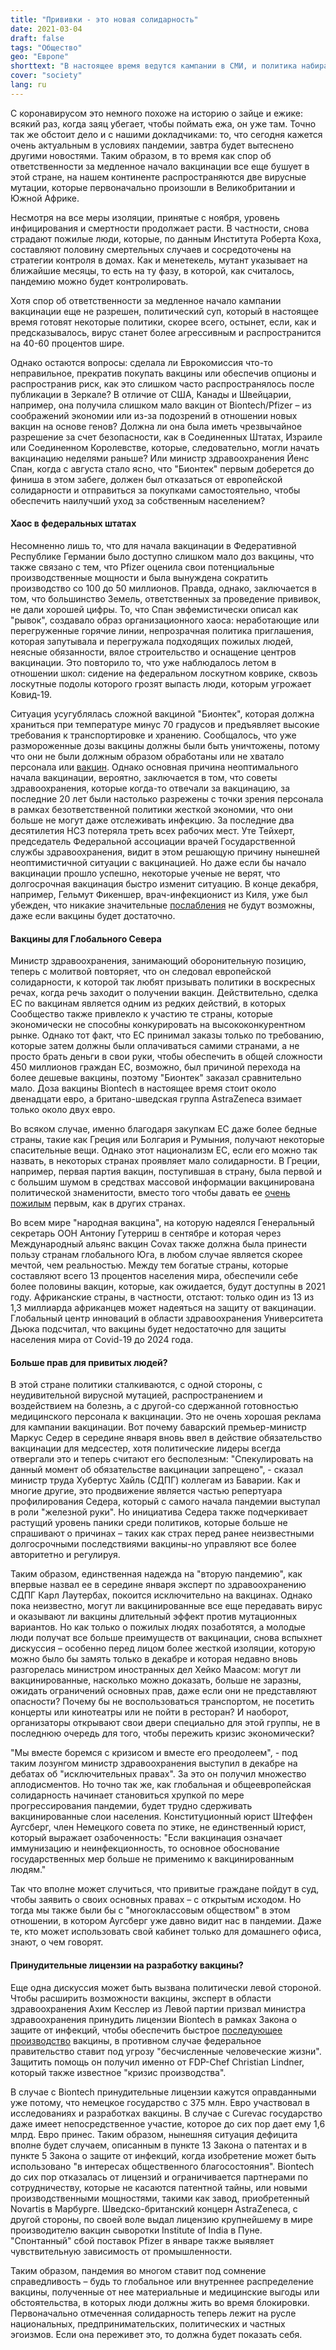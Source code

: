 ```yaml
---
title: "Прививки - это новая солидарность"
date: 2021-03-04
draft: false
tags: "Общество"
geo: "Европе"
shorttext: "В настоящее время ведутся кампании в СМИ, и политика набирает обороты. Те, кто вакцинирован, могут снова стать людьми, другие - новыми монстрами."
cover: "society"
lang: ru
---
```


С коронавирусом это немного похоже на историю о зайце и ежике: всякий раз, когда заяц убегает, чтобы поймать ежа, он уже там. Точно так же обстоит дело и с нашими докладчиками: то, что сегодня кажется очень актуальным в условиях пандемии, завтра будет вытеснено другими новостями. Таким образом, в то время как спор об ответственности за медленное начало вакцинации все еще бушует в этой стране, на нашем континенте распространяются две вирусные мутации, которые первоначально произошли в Великобритании и Южной Африке.

Несмотря на все меры изоляции, принятые с ноября, уровень инфицирования и смертности продолжает расти. В частности, снова страдают пожилые люди, которые, по данным Института Роберта Коха, составляют половину смертельных случаев и сосредоточены на стратегии контроля в домах. Как и менетекель, мутант указывает на ближайшие месяцы, то есть на ту фазу, в которой, как считалось, пандемию можно будет контролировать.

Хотя спор об ответственности за медленное начало кампании вакцинации еще не разрешен, политический суп, который в настоящее время готовят некоторые политики, скорее всего, остынет, если, как и предсказывалось, вирус станет более агрессивным и распространится на 40-60 процентов шире.

Однако остаются вопросы: сделала ли Еврокомиссия что-то неправильное, прекратив покупать вакцины или обеспечив опционы и распространив риск, как это слишком часто распространялось после публикации в Зеркале? В отличие от США, Канады и Швейцарии, например, она получила слишком мало вакцин от Biontech/Pfizer – из соображений экономии или из-за подозрений в отношении новых вакцин на основе генов? Должна ли она была иметь чрезвычайное разрешение за счет безопасности, как в Соединенных Штатах, Израиле или Соединенном Королевстве, которые, следовательно, могли начать вакцинацию неделями раньше? Или министр здравоохранения Йенс Спан, когда с августа стало ясно, что "Бионтек" первым доберется до финиша в этом забеге, должен был отказаться от европейской солидарности и отправиться за покупками самостоятельно, чтобы обеспечить наилучший уход за собственным населением?

#### Хаос в федеральных штатах

Несомненно лишь то, что для начала вакцинации в Федеративной Республике Германии было доступно слишком мало доз вакцины, что также связано с тем, что Pfizer оценила свои потенциальные производственные мощности и была вынуждена сократить производство со 100 до 50 миллионов. Правда, однако, заключается в том, что большинство Земель, ответственных за проведение прививок, не дали хорошей цифры. То, что Спан эвфемистически описал как "рывок", создавало образ организационного хаоса: неработающие или перегруженные горячие линии, непрозрачная политика приглашения, которая запутывала и перегружала подходящих пожилых людей, неясные обязанности, вялое строительство и оснащение центров вакцинации. Это повторило то, что уже наблюдалось летом в отношении школ: сидение на федеральном лоскутном коврике, сквозь лоскутные подолы которого грозят выпасть люди, которым угрожает Ковид-19.

Ситуация усугублялась сложной вакциной "Бионтек", которая должна храниться при температуре минус 70 градусов и предъявляет высокие требования к транспортировке и хранению. Сообщалось, что уже размороженные дозы вакцины должны были быть уничтожены, потому что они не были должным образом обработаны или не хватало персонала или [вакцин](https://www.tagesspiegel.de/berlin/kritik-an-berliner-impfzentrum-es-fehlt-nicht-der-impfstoff-es-fehlt-an-menschen-die-sich-impfen-lassen/26788312.html "Es fehlt nicht der Impfstoff, es fehlt an Menschen, die sich impfen lassen"). Однако основная причина неоптимального начала вакцинации, вероятно, заключается в том, что советы здравоохранения, которые когда-то отвечали за вакцинацию, за последние 20 лет были настолько разрежены с точки зрения персонала в рамках безответственной политики жесткой экономии, что они больше не могут даже отслеживать инфекцию. За последние два десятилетия НСЗ потеряла треть всех рабочих мест. Уте Тейхерт, председатель Федеральной ассоциации врачей Государственной службы здравоохранения, видит в этом решающую причину нынешней неоптимистичной ситуации с вакцинацией. Но даже если бы начало вакцинации прошло успешно, некоторые ученые не верят, что долгосрочная вакцинация быстро изменит ситуацию. В конце декабря, например, Гельмут Фикеншер, врач-инфекционист из Киля, уже был убежден, что никакие значительные [послабления](https://www.rnd.de/gesundheit/experte-zu-corona-impfung-das-impfen-wird-die-epidemie-vorerst-nicht-beeinflussen-6YEH5V4AQUFH272GAOHGFNWU4I.html "Das Impfen wird die Epidemie vorerst nicht beeinflussen") не будут возможны, даже если вакцины будет достаточно.

#### Вакцины для Глобального Севера

Министр здравоохранения, занимающий оборонительную позицию, теперь с молитвой повторяет, что он следовал европейской солидарности, к которой так любят призывать политики в воскресных речах, когда речь заходит о получении вакцин. Действительно, сделка ЕС по вакцинам является одним из редких действий, в которых Сообщество также привлекло к участию те страны, которые экономически не способны конкурировать на высококонкурентном рынке. Однако тот факт, что ЕС принимал заказы только по требованию, которые затем должны были оплачиваться самими странами, а не просто брать деньги в свои руки, чтобы обеспечить в общей сложности 450 миллионов граждан ЕС, возможно, был причиной перехода на более дешевые вакцины, поэтому "Бионтек" заказал сравнительно мало. Доза вакцины Biontech в настоящее время стоит около двенадцати евро, а британо-шведская группа AstraZeneca взимает только около двух евро.

Во всяком случае, именно благодаря закупкам ЕС даже более бедные страны, такие как Греция или Болгария и Румыния, получают некоторые спасительные вещи. Однако этот национализм ЕС, если его можно так назвать, в некоторых странах проявляет мало солидарности. В Греции, например, первая партия вакцин, поступившая в страну, была первой и с большим шумом в средствах массовой информации вакцинирована политической знаменитости, вместо того чтобы давать ее [очень пожилым](https://www.politico.eu/article/greece-coronavirus-vaccine-backlash-government-officials-before-doctors/ "Backlash after Greek government officials get coronavirus jabs before doctors") первым, как в других странах.

Во всем мире "народная вакцина", на которую надеялся Генеральный секретарь ООН Антониу Гутерриш в сентябре и которая через Международный альянс вакцин Covax также должна была принести пользу странам глобального Юга, в любом случае является скорее мечтой, чем реальностью. Между тем богатые страны, которые составляют всего 13 процентов населения мира, обеспечили себе более половины вакцин, которые, как ожидается, будут доступны в 2021 году. Африканские страны, в частности, отстают: только один из 13 из 1,3 миллиарда африканцев может надеяться на защиту от вакцинации. Глобальный центр инноваций в области здравоохранения Университета Дьюка подсчитал, что вакцины будет недостаточно для защиты населения мира от Covid-19 до 2024 года.

#### Больше прав для привитых людей?

В этой стране политики сталкиваются, с одной стороны, с неудивительной вирусной мутацией, распространением и воздействием на болезнь, а с другой-со сдержанной готовностью медицинского персонала к вакцинации. Это не очень хорошая реклама для кампании вакцинации. Вот почему баварский премьер-министр Маркус Седер в середине января вновь ввел в действие обязательство вакцинации для медсестер, хотя политические лидеры всегда отвергали это и теперь считают его бесполезным: "Спекулировать на данный момент об обязательстве вакцинации запрещено", - сказал министр труда Хубертус Хайль (СДПГ) коллегам из Баварии. Как и многие другие, это продвижение является частью репертуара профилирования Седера, который с самого начала пандемии выступал в роли "железной руки". Но инициатива Седера также подчеркивает растущий уровень паники среди политиков, которые больше не спрашивают о причинах – таких как страх перед ранее неизвестными долгосрочными последствиями вакцины-но управляют все более авторитетно и регулируя.

Таким образом, единственная надежда на "вторую пандемию", как впервые назвал ее в середине января эксперт по здравоохранению СДПГ Карл Лаутербах, покоится исключительно на вакцинах. Однако пока неизвестно, могут ли вакцинированные все еще передавать вирус и оказывают ли вакцины длительный эффект против мутационных вариантов. Но как только о пожилых людях позаботятся, а молодые люди получат все больше преимуществ от вакцинации, снова вспыхнет дискуссия – особенно перед лицом более жесткой изоляции, которую можно было бы замять только в декабре и которая недавно вновь разгорелась министром иностранных дел Хейко Маасом: могут ли вакцинированные, насколько можно доказать, больше не заразны, ожидать ограничений основных прав, даже если они не представляют опасности? Почему бы не воспользоваться транспортом, не посетить концерты или кинотеатры или не пойти в ресторан? И наоборот, организаторы открывают свои двери специально для этой группы, не в последнюю очередь для того, чтобы пережить кризис экономически?

"Мы вместе боремся с кризисом и вместе его преодолеем", - под таким лозунгом министр здравоохранения выступил в декабре на дебатах об "исключительных правах". За это он получил множество аплодисментов. Но точно так же, как глобальная и общеевропейская солидарность начинает становиться хрупкой по мере прогрессирования пандемии, будет трудно сдерживать вакцинированные слои населения. Конституционный юрист Штеффен Аугсберг, член Немецкого совета по этике, не единственный юрист, который выражает озабоченность: "Если вакцинация означает иммунизацию и неинфекционность, то основное обоснование государственных мер больше не применимо к вакцинированным людям."

Так что вполне может случиться, что привитые граждане пойдут в суд, чтобы заявить о своих основных правах – с открытым исходом. Но тогда мы также были бы с "многоклассовым обществом" в этом отношении, в котором Аугсберг уже давно видит нас в пандемии. Даже те, кто может использовать свой кабинет только для домашнего офиса, знают, о чем говорят.

#### Принудительные лицензии на разработку вакцины?

Еще одна дискуссия может быть вызвана политически левой стороной. Чтобы расширить возможности вакцины, эксперт в области здравоохранения Ахим Кесслер из Левой партии призвал министра здравоохранения принудить лицензии Biontech в рамках Закона о защите от инфекций, чтобы обеспечить быстрое [последующее производство](https://www.spiegel.de/politik/deutschland/linke-wollen-biontech-zwingen-impfstoff-lizenzen-herauszugeben-a-108e3b05-7b41-42df-9cc0-27b66b6f08ea "Linke wollen Biontech zwingen, Lizenzen herauszugeben") вакцины, в противном случае федеральное правительство ставит под угрозу "бесчисленные человеческие жизни". Защитить помощь он получил именно от FDP-Chef Christian Lindner, который также известное "кризис производства".

В случае с Biontech принудительные лицензии кажутся оправданными уже потому, что немецкое государство с 375 млн. Евро участвовал в исследованиях и разработках вакцины. В случае с Curevac государство даже имеет непосредственное участие, которое до сих пор дает ему 1,6 млрд. Евро принес. Таким образом, нынешняя ситуация дефицита вполне будет случаем, описанным в пункте 13 Закона о патентах и в пункте 5 Закона о защите от инфекций, когда изобретение может быть использовано "в интересах общественного благосостояния". Biontech до сих пор отказалась от лицензий и ограничивается партнерами по сотрудничеству, которые не касаются патентной тайны, или новыми производственными мощностями, такими как завод, приобретенный Novartis в Марбурге. Шведско-британский концерн AstraZeneca, с другой стороны, по своей воле выдал лицензию крупнейшему в мире производителю вакцин сыворотки Institute of India в Пуне. "Спонтанный" сбой поставок Pfizer в январе также выявляет чувствительную зависимость от промышленности.

Таким образом, пандемия во многом ставит под сомнение справедливость – будь то глобальное или внутреннее распределение вакцины, полученные от нее материальные и медицинские выгоды или обстоятельства, в которых люди должны жить во время блокировки. Первоначально отмеченная солидарность теперь лежит на русле национальных, предпринимательских, политических и частных эгоизмов. Если она переживет это, то должна будет показать себя.
